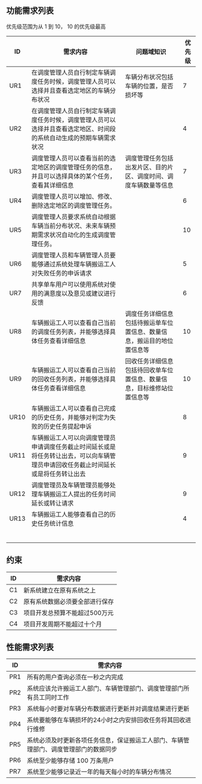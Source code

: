 ## 功能需求列表

优先级范围为从 1 到 10， 10 的优先级最高

| ID   | 需求内容                                                     | 问题域知识                                                   | 优先级 |
| ---- | ------------------------------------------------------------ | ------------------------------------------------------------ | ------ |
| UR1  | 在调度管理人员自行制定车辆调度任务时候，调度管理人员可以选择并且查看选定地区的车辆分布状况 | 车辆分布状况包括车辆的位置，是否损坏等                       | 7      |
| UR2  | 在调度管理人员自行制定车辆调度任务时候，调度管理人员可以选择并且查看选定地区、时间段的系统自动生成的预期车辆需求状况 |                                                              | 4      |
| UR3  | 调度管理人员可以查看当前的选定地区的调度管理任务的信息，并且可以选择具体的某个任务，查看其详细信息 | 调度管理任务包括出发片区、目的片区、调度时间、调度车辆数量等信息 | 7      |
| UR4  | 调度管理人员可以增加、修改、删除选定地区的调度管理任务。     |                                                              | 6      |
| UR5  | 调度管理人员要求系统自动根据车辆当前分布状况、未来车辆预期需求状况自动化的生成调度管理任务。 |                                                              | 10     |
| UR6  | 调度管理人员和车辆管理人员要能够通过系统处理车辆搬运工人对失败任务的申诉请求 |                                                              | 5      |
| UR7  | 共享单车用户可以使用系统对使用的满意度以及意见或建议进行反馈 |                                                              | 6      |
| UR8  | 车辆搬运工人可以查看自己当前的调度任务列表，并能够选择具体任务查看详细信息 | 调度任务详细信息包括待搬运单车位置信息、数量信息，搬运目的地位置信息等 | 10     |
| UR9  | 车辆搬运工人可以查看自己当前的回收任务列表，并能够选择具体任务查看详细信息 | 回收任务详细信息包括待回收单车位置信息、数量信息，目标维修站位置信息等 | 10     |
| UR10 | 车辆搬运工人可以查看自己完成的历史任务，并能够对判定为失败的历史任务提起申诉 |                                                              | 8      |
| UR11 | 车辆搬运工人可以向调度管理员申请调度任务截止时间延长或是将任务转让出去，可以向车辆管理员申请回收任务截止时间延长或是将任务转让出去 |                                                              | 9      |
| UR12 | 调度管理员及车辆管理员能够处理车辆搬运工人提出的任务时间延长或转让请求 |                                                              | 9      |
| UR13 | 车辆搬运工人能够查看自己的历史任务统计信息                   |                                                              | 4      |
|      |                                                              |                                                              |        |
|      |                                                              |                                                              |        |
|      |                                                              |                                                              |        |
|      |                                                              |                                                              |        |
|      |                                                              |                                                              |        |
|      |                                                              |                                                              |        |

## 约束

| ID   | 需求内容             |
| ---- | ---------------- |
| C1   | 新系统建立在原有系统之上     |
| C2   | 原有系统数据必须要全部进行保存  |
| C3   | 项目开发总预算不能超过500万元 |
| C4   | 项目开发周期不能超过十个月    |

## 性能需求列表

| ID   | 需求内容                                                     |
| ---- | ------------------------------------------------------------ |
| PR1  | 所有的用户查询必须在一秒之内完成                             |
| PR2  | 系统应该允许搬运工人部门、车辆管理部门、调度管理部门所有员工同时工作 |
| PR3  | 系统每小时要对车辆分布数据进行更新并对调度结果进行更新       |
| PR4  | 系统要能够在车辆损坏的24小时之内安排回收任务将其回收进行维修 |
| PR5  | 系统必须及时更新各项任务信息，保证搬运工人部门、车辆管理部门、调度管理部门的数据同步 |
| PR6  | 系统至少能够存储 100 万条用户                                |
| PR7  | 系统至少能够记录近一年的每天每小时的车辆分布情况             |

